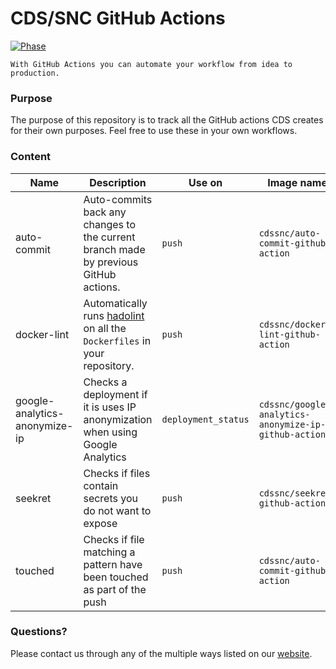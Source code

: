 # CDS/SNC GitHub Actions

[![Phase](https://img.shields.io/badge/Phase-Beta-22a7f0.svg)](https://digital.canada.ca/products/)

```
With GitHub Actions you can automate your workflow from idea to production.
```

### Purpose

The purpose of this repository is to track all the GitHub actions CDS creates for their own purposes. Feel free to use these in your own workflows.

### Content

| Name                          | Description                                                                                                      | Use on              | Image name                                           | Size    |
| ----------------------------- | ---------------------------------------------------------------------------------------------------------------- | ------------------- | ---------------------------------------------------- | ------- |
| auto-commit                   | Auto-commits back any changes to the current branch made by previous GitHub actions.                             | `push`              | `cdssnc/auto-commit-github-action`                   | 23 MB   |
| docker-lint                   | Automatically runs [hadolint](https://github.com/hadolint/hadolint) on all the `Dockerfiles` in your repository. | `push`              | `cdssnc/docker-lint-github-action`                   | 26 MB   |
| google-analytics-anonymize-ip | Checks a deployment if it is uses IP anonymization when using Google Analytics                                   | `deployment_status` | `cdssnc/google-analytics-anonymize-ip-github-action` | 1.44 GB |
| seekret                       | Checks if files contain secrets you do not want to expose                                                        | `push`              | `cdssnc/seekret-github-action`                       | 59.7 MB |
| touched                       | Checks if file matching a pattern have been touched as part of the push                                          | `push`              | `cdssnc/auto-commit-github-action`                   | 1.88 MB |

### Questions?

Please contact us through any of the multiple ways listed on our [website](https://digital.canada.ca/).
